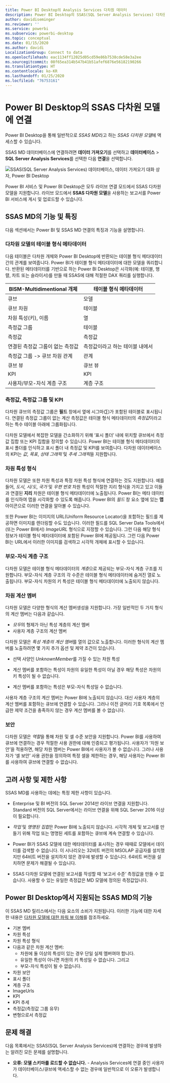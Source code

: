 ```yaml
---
title: Power BI Desktop의 Analysis Services 다차원 데이터
description: Power BI Desktop의 SSAS(SQL Server Analysis Services) 다차원 데이터
author: davidiseminger
ms.reviewer: ''
ms.service: powerbi
ms.subservice: powerbi-desktop
ms.topic: conceptual
ms.date: 01/15/2020
ms.author: davidi
LocalizationGroup: Connect to data
ms.openlocfilehash: eac1134ff12025d05cd59e86b7538cde58e3a2ee
ms.sourcegitcommit: 08f65ea314b547b41b51afef6876e56182190266
ms.translationtype: HT
ms.contentlocale: ko-KR
ms.lasthandoff: 01/25/2020
ms.locfileid: "76753161"
---
```

# <a name="connect-to-ssas-multidimensional-models-in-power-bi-desktop"></a>Power BI Desktop의 SSAS 다차원 모델에 연결

Power BI Desktop을 통해 일반적으로 *SSAS MD*라고 하는 *SSAS 다차원 모델*에 액세스할 수 있습니다.

SSAS MD 데이터베이스에 연결하려면 **데이터 가져오기**를 선택하고 **데이터베이스** > **SQL Server Analysis Services**를 선택한 다음 **연결**을 선택합니다.

![SSAS(SQL Server Analysis Services) 데이터베이스, 데이터 가져오기 대화 상자, Power BI Desktop](media/desktop-ssas-multidimensional/ssas-multidimensional-2.png)

Power BI 서비스 및 Power BI Desktop은 모두 라이브 연결 모드에서 SSAS 다차원 모델을 지원합니다. 라이브 모드에서 **SSAS 다차원 모델**을 사용하는 보고서를 Power BI 서비스에 게시 및 업로드할 수 있습니다.

## <a name="capabilities-and-features-of-ssas-md"></a>SSAS MD의 기능 및 특징

다음 섹션에서는 Power BI 및 SSAS MD 연결의 특징과 기능을 설명합니다.

### <a name="tabular-metadata-of-multidimensional-models"></a>다차원 모델의 테이블 형식 메타데이터

다음 테이블은 다차원 개체와 Power BI Desktop에 반환되는 테이블 형식 메타데이터 간의 관계를 보여줍니다. Power BI가 테이블 형식 메타데이터에 대한 모델을 쿼리합니다. 반환된 메타데이터를 기반으로 하는 Power BI Desktop은 시각화(예: 테이블, 행렬, 차트 또는 슬라이서)를 만들 때 SSAS에 대해 적절한 DAX 쿼리를 실행합니다.

| BISM-Multidimentional 개체 | 테이블 형식 메타데이터 |
| --- | --- |
| 큐브 |모델 |
| 큐브 차원 |테이블 |
| 차원 특성(키), 이름 |열 |
| 측정값 그룹 |테이블 |
| 측정값 |측정값 |
| 연결된 측정값 그룹이 없는 측정값 |측정값이라고 하는 테이블 내에서  |
| 측정값 그룹 -> 큐브 차원 관계 |관계 |
| 큐브 뷰 |큐브 뷰 |
| KPI |KPI |
| 사용자/부모-자식 계층 구조 |계층 구조 |

### <a name="measures-measure-groups-and-kpis"></a>측정값, 측정값 그룹 및 KPI

다차원 큐브의 측정값 그룹은 **필드** 창에서 옆에 시그마(∑)가 포함된 테이블로 표시됩니다. 연결된 측정값 그룹이 없는 계산 측정값은 테이블 형식 메타데이터의 *측정값*이라고 하는 특수 테이블 아래에 그룹화됩니다.

다차원 모델에서 복잡한 모델을 간소화하기 위해 ‘표시 폴더’ 내에 위치할 큐브에서 측정값 집합 또는 KPI 집합을 정의할 수 있습니다.  Power BI는 테이블 형식 메타데이터의 표시 폴더를 인식하고 표시 폴더 내 측정값 및 KPI를 보여줍니다. 다차원 데이터베이스의 KPI는 *값*, *목표*, *상태 그래픽* 및 *추세 그래픽*을 지원합니다.

### <a name="dimension-attribute-type"></a>차원 특성 형식

다차원 모델은 또한 차원 특성과 특정 차원 특성 형식에 연결하는 것도 지원합니다. 예를 들어, *도시*, *시/도*, *국가* 및 *우편 번호* 차원 특성이 적절한 지리 형식을 가지고 있고 이들과 연결된 **지리** 차원은 테이블 형식 메타데이터에 노출됩니다. Power BI는 메타 데이터를 인식하여 맵을 시각화할 수 있도록 해줍니다. Power BI의 *필드* 창 요소 옆에 있는 **맵** 아이콘으로 이러한 연결을 알아볼 수 있습니다.

또한 Power BI는 이미지의 URL(Uniform Resource Locator)을 포함하는 필드를 제공하면 이미지를 렌더링할 수도 있습니다. 이러한 필드를 SQL Server Data Tools에서(또는 Power BI에서) *ImageURL* 형식으로 지정할 수 있습니다. 그런 다음 해당 형식 정보가 테이블 형식 메타데이터에 포함된 Power BI에 제공됩니다. 그런 다음 Power BI는 URL에서 이러한 이미지를 검색하고 시각적 개체에 표시할 수 있습니다.

### <a name="parent-child-hierarchies"></a>부모-자식 계층 구조

다차원 모델은 테이블 형식 메타데이터의 *계층*으로 제공되는 부모-자식 계층 구조를 지원합니다. 부모-자식 계층 구조의 각 수준은 테이블 형식 메타데이터에 숨겨진 열로 노출됩니다. 부모-자식 차원의 키 특성은 테이블 형식 메타데이터에 노출되지 않습니다.

### <a name="dimension-calculated-members"></a>차원 계산 멤버

다차원 모델은 다양한 형식의 계산 멤버생성을 지원합니다.  가장 일반적인 두 가지 형식의 계산 멤버는 다음과 같습니다.

* *모두*의 형제가 아닌 특성 계층의 계산 멤버
* 사용자 계층 구조의 계산 멤버

다차원 모델은 *특성 계층의 계산 멤버*를 열의 값으로 노출합니다. 이러한 형식의 계산 멤버를 노출하려면 몇 가지 추가 옵션 및 제약 조건이 있습니다.

* 선택 사양인 *UnknownMember*를 가질 수 있는 차원 특성

* 계산 멤버를 포함하는 특성이 차원의 유일한 특성이 아닐 경우 해당 특성은 차원의 키 특성이 될 수 없습니다.

* 계산 멤버를 포함하는 특성은 부모-자식 특성일 수 없습니다.

사용자 계층 구조의 계산 멤버는 Power BI에 노출되지 않습니다. 대신 사용자 계층의 계산 멤버를 포함하는 큐브에 연결할 수 있습니다. 그러나 이전 글머리 기호 목록에서 언급한 제약 조건을 충족하지 않는 경우 계산 멤버를 볼 수 없습니다.

### <a name="security"></a>보안

다차원 모델은 *역할*을 통해 차원 및 셀 수준 보안을 지원합니다. Power BI를 사용하여 큐브에 연결하는 경우 적절한 사용 권한에 대해 인증되고 평가됩니다. 사용자가 ‘차원 보안’을 적용하면, 해당 차원 멤버는 Power BI에서 사용자가 볼 수 없습니다.  그러나 사용자가 ‘셀 보안’ 사용 권한을 정의하여 특정 셀을 제한하는 경우, 해당 사용자는 Power BI를 사용하여 큐브에 연결할 수 없습니다. 

## <a name="considerations-and-limitations"></a>고려 사항 및 제한 사항

SSAS MD를 사용하는 데에는 특정 제한 사항이 있습니다.

* Enterprise 및 BI 버전의 SQL Server 2014만 라이브 연결을 지원합니다. Standard 버전의 SQL Server에서는 라이브 연결을 위해 SQL Server 2016 이상이 필요합니다.

* *작업* 및 *명명된 집합*은 Power BI에 노출되지 않습니다. 시각적 개체 및 보고서를 만들기 위해 작업 또는 명명된 세트를 포함하는 큐브에 계속 연결할 수 있습니다.

* Power BI가 SSAS 모델에 대한 메타데이터를 표시하는 경우 때때로 모델에서 데이터를 검색할 수 없습니다. 이 시나리오는 32비트 버전의 MSOLAP 공급자를 설치했지만 64비트 버전을 설치하지 않은 경우에 발생할 수 있습니다. 64비트 버전을 설치하면 문제가 해결될 수 있습니다.

* SSAS 다차원 모델에 연결된 보고서를 작성할 때 ‘보고서 수준’ 측정값을 만들 수 없습니다.  사용할 수 있는 유일한 측정값은 MD 모델에 정의된 측정값입니다.

## <a name="supported-features-of-ssas-md-in-power-bi-desktop"></a>Power BI Desktop에서 지원되는 SSAS MD의 기능

이 SSAS MD 릴리스에서는 다음 요소의 소비가 지원됩니다. 이러한 기능에 대한 자세한 내용은 [다차원 모델에 대한 파워 뷰 이해](/sql/analysis-services/multidimensional-models/understanding-power-view-for-multidimensional-models?view=sql-server-2014)를 참조하세요.

* 기본 멤버
* 차원 특성
* 차원 특성 형식
* 다음과 같은 차원 계산 멤버:
  * 차원에 둘 이상의 특성이 있는 경우 단일 실제 멤버여야 합니다.
  * 유일한 특성이 아니면 차원의 키 특성일 수 없습니다. 그리고
  * 부모-자식 특성이 될 수 없습니다.
* 차원 보안
* 표시 폴더
* 계층 구조
* ImageUrls
* KPI
* KPI 추세
* 측정값(측정값 그룹 유무)
* 변형으로서 측정값

## <a name="troubleshooting"></a>문제 해결

다음 목록에서는 SSAS(SQL Server Analysis Services)에 연결하는 경우에 발생하는 알려진 모든 문제를 설명합니다.

* **오류: 모델 스키마를 로드할 수 없습니다.** - Analysis Services에 연결 중인 사용자가 데이터베이스/큐브에 액세스할 수 없는 경우에 일반적으로 이 오류가 발생합니다.
